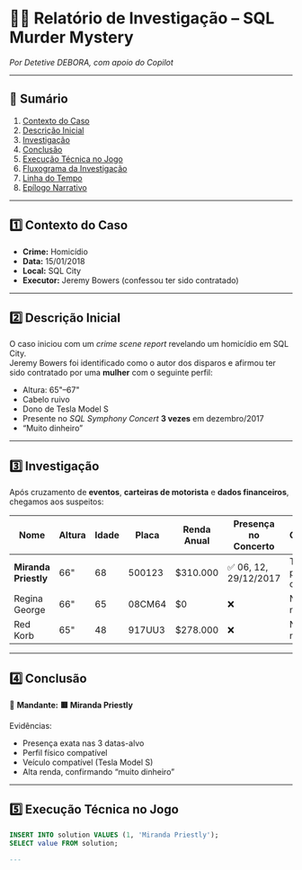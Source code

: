 # 🕵️‍♀️ Relatório de Investigação – SQL Murder Mystery  
*Por Detetive DEBORA, com apoio do Copilot*  

---

## 📌 Sumário
1. [Contexto do Caso](#1-contexto-do-caso)  
2. [Descrição Inicial](#2-descrição-inicial)  
3. [Investigação](#3-investigação)  
4. [Conclusão](#4-conclusão)  
5. [Execução Técnica no Jogo](#5-execução-técnica-no-jogo)  
6. [Fluxograma da Investigação](#6-fluxograma-da-investigação)  
7. [Linha do Tempo](#7-linha-do-tempo)  
8. [Epílogo Narrativo](#8-epílogo-narrativo)  

---

## 1️⃣ Contexto do Caso
- **Crime:** Homicídio  
- **Data:** 15/01/2018  
- **Local:** SQL City  
- **Executor:** Jeremy Bowers (confessou ter sido contratado)  

---

## 2️⃣ Descrição Inicial
O caso iniciou com um *crime scene report* revelando um homicídio em SQL City.  
Jeremy Bowers foi identificado como o autor dos disparos e afirmou ter sido contratado por uma **mulher** com o seguinte perfil:  

- Altura: 65"–67"  
- Cabelo ruivo  
- Dono de Tesla Model S  
- Presente no *SQL Symphony Concert* **3 vezes** em dezembro/2017  
- “Muito dinheiro”  

---

## 3️⃣ Investigação
Após cruzamento de **eventos**, **carteiras de motorista** e **dados financeiros**, chegamos aos suspeitos:  

| Nome              | Altura | Idade | Placa    | Renda Anual | Presença no Concerto | Observações |
|-------------------|--------|-------|----------|-------------|----------------------|-------------|
| **Miranda Priestly** | 66"    | 68    | 500123   | $310.000    | ✅ 06, 12, 29/12/2017 | Todas as pistas coincidem |
| Regina George     | 66"    | 65    | 08CM64   | $0          | ❌                   | Não esteve no evento |
| Red Korb          | 65"    | 48    | 917UU3   | $278.000    | ❌                   | Não esteve no evento |

---

## 4️⃣ Conclusão
🔎 **Mandante:** **🟥 Miranda Priestly**  

Evidências:  
- Presença exata nas 3 datas-alvo  
- Perfil físico compatível  
- Veículo compatível (Tesla Model S)  
- Alta renda, confirmando “muito dinheiro”

---

## 5️⃣ Execução Técnica no Jogo
```sql
INSERT INTO solution VALUES (1, 'Miranda Priestly');
SELECT value FROM solution;

---





